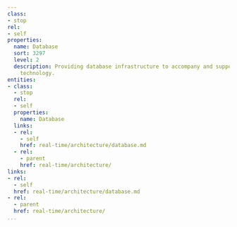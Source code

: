 ```yaml
---
class:
- stop
rel:
- self
properties:
  name: Database
  sort: 3297
  level: 2
  description: Providing database infrastructure to accompany and support real time
    technology.
entities:
- class:
  - stop
  rel:
  - self
  properties:
    name: Database
  links:
  - rel:
    - self
    href: real-time/architecture/database.md
  - rel:
    - parent
    href: real-time/architecture/
links:
- rel:
  - self
  href: real-time/architecture/database.md
- rel:
  - parent
  href: real-time/architecture/
...
```

